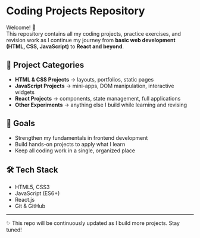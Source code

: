 # Coding Projects Repository

Welcome! 👋  
This repository contains all my coding projects, practice exercises, and revision work as I continue my journey from **basic web development (HTML, CSS, JavaScript)** to **React and beyond**.

## 📂 Project Categories
- **HTML & CSS Projects** → layouts, portfolios, static pages  
- **JavaScript Projects** → mini-apps, DOM manipulation, interactive widgets  
- **React Projects** → components, state management, full applications  
- **Other Experiments** → anything else I build while learning and revising  

## 🚀 Goals
- Strengthen my fundamentals in frontend development  
- Build hands-on projects to apply what I learn  
- Keep all coding work in a single, organized place  

## 🛠️ Tech Stack
- HTML5, CSS3  
- JavaScript (ES6+)  
- React.js  
- Git & GitHub  

---

✨ This repo will be continuously updated as I build more projects. Stay tuned!

